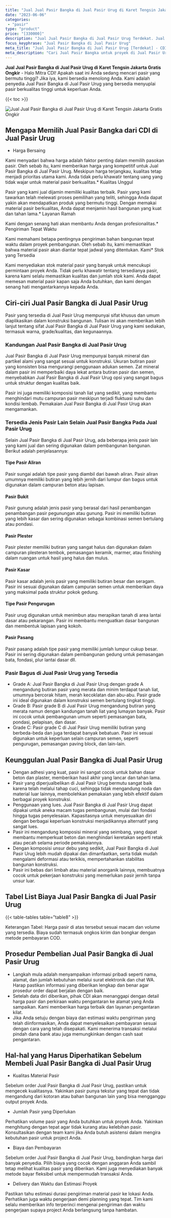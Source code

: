 ```yaml
---
title: "Jual Jual Pasir Bangka di Jual Pasir Urug di Karet Tengsin Jakarta Gratis Ongkir"
date: "2023-06-06"
categories:
 - "pasir"
type: "product"
price: "[330000]"
description: "Jual Jual Pasir Bangka di Jual Pasir Urug Terdekat. Jual Pasir Bangka ini sering digunakan dalam proyek konstruksi sebagai material adukan yang berkualitas dan bersih. Kontak kami untuk mendapatkan informasi lebih lanjut."
focus_keyphrase: "Jual Pasir Bangka di Jual Pasir Urug"
meta_title: "Jual Jual Pasir Bangka di Jual Pasir Urug [Terdekat] - CDI"
meta_description: "Cari Jual Pasir Bangka untuk proyek di Jual Pasir Urug? Kami menawarkan Jual Pasir Bangka berkualitas untuk bahan campuran. Dapatkan penawaran terbaik sekarang."
---
```


**Jual Jual Pasir Bangka di Jual Pasir Urug di Karet Tengsin Jakarta Gratis Ongkir** - Halo Mitra CDI! Apakah saat ini Anda sedang mencari pasir yang bermutu tinggi? Jika iya, kami bersedia menolong Anda. Kami adalah penyedia Jual Pasir Bangka di Jual Pasir Urug yang bersedia menyuplai pasir berkualitas tinggi untuk keperluan Anda.

{{< toc >}}

![Jual Jual Pasir Bangka di Jual Pasir Urug di Karet Tengsin Jakarta Gratis Ongkir](/images/pasir/pasir-bangunan-03.jpg)

## Mengapa Memilih Jual Pasir Bangka dari CDI di Jual Pasir Urug

*   Harga Bersaing

Kami menyadari bahwa harga adalah faktor penting dalam memilih pasokan pasir. Oleh sebab itu, kami memberikan harga yang kompetitif untuk Jual Pasir Bangka di Jual Pasir Urug. Meskipun harga terjangkau, kualitas tetap menjadi prioritas utama kami. Anda tidak perlu khawatir tentang uang yang tidak wajar untuk material pasir berkualitas.*   Kualitas Unggul

Pasir yang kami jual dijamin memiliki kualitas terbaik. Pasir yang kami tawarkan telah melewati proses pemilihan yang teliti, sehingga Anda dapat yakin akan mendapatkan produk yang bermutu tinggi. Dengan memakai material pasir berkualitas, Anda dapat menjamin hasil bangunan yang kuat dan tahan lama.*   Layanan Ramah

Kami dengan senang hati akan membantu Anda dengan profesionalitas.*   Pengiriman Tepat Waktu

Kami memahami betapa pentingnya pengiriman bahan bangunan tepat waktu dalam proyek pembangunan. Oleh sebab itu, kami memastikan bahwa material pasir akan diantar tepat jadwal yang ditentukan. Kami*   Stok yang Tersedia

Kami menyediakan stok material pasir yang banyak untuk mencukupi permintaan proyek Anda. Tidak perlu khawatir tentang tersedianya pasir, karena kami selalu memastikan kualitas dan jumlah stok kami. Anda dapat memesan material pasir kapan saja Anda butuhkan, dan kami dengan senang hati mengantarkannya kepada Anda. 

## Ciri-ciri Jual Pasir Bangka di Jual Pasir Urug

Pasir yang tersedia di Jual Pasir Urug mempunyai sifat khusus dan umum diaplikasikan dalam konstruksi bangunan. Tulisan ini akan memberikan lebih lanjut tentang sifat Jual Pasir Bangka di Jual Pasir Urug yang kami sediakan, termasuk warna, grade/kualitas, dan kegunaannya.

### Kandungan Jual Pasir Bangka di Jual Pasir Urug

Jual Pasir Bangka di Jual Pasir Urug mempunyai banyak mineral dan partikel alami yang sangat sesuai untuk konstruksi. Ukuran butiran pasir yang konsisten bisa mengurangi penggunaan adukan semen. Zat mineral dalam pasir ini memperbaiki daya lekat antara butiran pasir dan semen, menyebabkan Jual Pasir Bangka di Jual Pasir Urug opsi yang sangat bagus untuk struktur dengan kualitas baik.

Pasir ini juga memiliki komposisi tanah liat yang sedikit, yang membantu menghindari mutu campuran pasir meskipun terjadi fluktuasi suhu dan kondisi lembab. Pemakaian Jual Pasir Bangka di Jual Pasir Urug akan mengamankan.

### Tersedia Jenis Pasir Lain Selain Jual Pasir Bangka Pada Jual Pasir Urug

Selain Jual Pasir Bangka di Jual Pasir Urug, ada beberapa jenis pasir lain yang kami jual dan sering digunakan dalam pembangunan bangunan. Berikut adalah penjelasannya:

#### Tipe Pasir Aliran

Pasir sungai adalah tipe pasir yang diambil dari bawah aliran. Pasir aliran umumnya memiliki butiran yang lebih jernih dari lumpur dan bagus untuk digunakan dalam campuran beton atau lapisan.

#### Pasir Bukit

Pasir gunung adalah jenis pasir yang berasal dari hasil penambangan penambangan pasir pegunungan atau gunung. Pasir ini memiliki butiran yang lebih kasar dan sering digunakan sebagai kombinasi semen bertulang atau pondasi.

#### Pasir Plester

Pasir plester memiliki butiran yang sangat halus dan digunakan dalam campuran plesteran tembok, pemasangan keramik, marmer, atau finishing dalam ruangan untuk hasil yang halus dan mulus.

#### Pasir Kasar

Pasir kasar adalah jenis pasir yang memiliki butiran besar dan seragam. Pasir ini sesuai digunakan dalam campuran semen untuk memberikan daya yang maksimal pada struktur pokok gedung.

#### Tipe Pasir Pengurugan

Pasir urug digunakan untuk menimbun atau merapikan tanah di area lantai dasar atau pekarangan. Pasir ini membantu menguatkan dasar bangunan dan membentuk lapisan yang kokoh.

#### Pasir Pasang

Pasir pasang adalah tipe pasir yang memiliki jumlah lumpur cukup besar. Pasir ini sering digunakan dalam pembangunan gedung untuk pemasangan bata, fondasi, plur lantai dasar dll.

### Pasir Bagus di Jual Pasir Urug yang Tersedia

*   Grade A: Jual Pasir Bangka di Jual Pasir Urug dengan grade A mengandung butiran pasir yang merata dan minim terdapat tanah liat, umumnya bercorak hitam, merah kecoklatan dan abu-abu. Pasir grade ini ideal digunakan dalam konstruksi semen bertulang tingkat tinggi.
*   Grade B: Pasir grade B di Jual Pasir Urug mengandung butiran yang merata namun dengan kandungan tanah liat yang lumayan banyak. Pasir ini cocok untuk pembangunan umum seperti pemasangan bata, pondasi, pelapisan, dan dasar.
*   Grade C: Pasir grade C di Jual Pasir Urug memiliki butiran yang berbeda-beda dan juga terdapat banyak bebatuan. Pasir ini sesuai digunakan untuk keperluan selain campuran semen, seperti pengurugan, pemasangan paving block, dan lain-lain.

## Keunggulan Jual Pasir Bangka di Jual Pasir Urug

*   Dengan adhesi yang kuat, pasir ini sangat cocok untuk bahan dasar beton dan plaster, memberikan hasil akhir yang lancar dan tahan lama.
*   Pasir yang diperjualbelikan di Jual Pasir Urug bermutu sangat baik karena telah melalui tahap cuci, sehingga tidak mengandung noda dan material luar lainnya, membolehkan pemakaian yang lebih efektif dalam berbagai proyek konstruksi.
*   Penggunaan yang lues. Jual Pasir Bangka di Jual Pasir Urug dapat dipakai untuk aneka macam tugas pembangunan, mulai dari fondasi hingga tugas penyelesaian. Kapasitasnya untuk menyesuaikan diri dengan berbagai keperluan konstruksi menjadikannya alternatif yang sangat lues.
*   Pasir ini mengandung komposisi mineral yang seimbang, yang dapat membantu memperkuat beton dan menghindari keretakan seperti retak atau pecah selama periode pemakaiannya.
*   Dengan komposisi unsur debu yang sedikit, Jual Pasir Bangka di Jual Pasir Urug lebih mudah dipakai dan dimanfaatkan, serta tidak mudah mengalami deformasi atau terkikis, mempertahankan stabilitas bangunan konstruksi.
*   Pasir ini bebas dari limbah atau material anorganik lainnya, membuatnya cocok untuk pekerjaan konstruksi yang memerlukan pasir jernih tanpa unsur luar.

## Tabel List Biaya Jual Pasir Bangka di Jual Pasir Urug

{{< table-tables table="table8" >}}

Keterangan Tabel: Harga pasir di atas tersebut sesuai macam dan volume yang tersedia. Biaya sudah termasuk ongkos kirim dan bongkar dengan metode pembayaran COD.

## Prosedur Pembelian Jual Pasir Bangka di Jual Pasir Urug

*   Langkah mula adalah menyampaikan informasi pribadi seperti nama, alamat, dan jumlah kebutuhan melalui surat elektronik dan chat WA. Harap pastikan informasi yang diberikan lengkap dan benar agar prosedur order dapat berjalan dengan baik.
*   Setelah data diri diberikan, pihak CDI akan menanggapi dengan detail harga pasir dan perkiraan waktu pengantaran ke alamat yang Anda sampaikan. Kami memberikan harga terbaik dan layanan pengantaran kilat.
*   Jika Anda setuju dengan biaya dan estimasi waktu pengiriman yang telah diinformasikan, Anda dapat menyelesaikan pembayaran sesuai dengan cara yang telah disepakati. Kami menerima transaksi melalui pindah dana bank atau juga memungkinkan dengan cash saat pengantaran.

## Hal-hal yang Harus Diperhatikan Sebelum Membeli Jual Pasir Bangka di Jual Pasir Urug

*   Kualitas Material Pasir

Sebelum order Jual Pasir Bangka di Jual Pasir Urug, pastikan untuk mengecek kualitasnya. Yakinkan pasir punya tekstur yang tepat dan tidak mengandung dari kotoran atau bahan bangunan lain yang bisa mengganggu output proyek Anda.
*   Jumlah Pasir yang Diperlukan

Perhatikan volume pasir yang Anda butuhkan untuk proyek Anda. Yakinkan menghitung dengan tepat agar tidak kurang atau kelebihan pasir. Konsultasikan dengan team kami jika Anda butuh asistensi dalam mengira kebutuhan pasir untuk project Anda.
*   Biaya dan Pembayaran

Sebelum order Jual Pasir Bangka di Jual Pasir Urug, bandingkan harga dari banyak penyedia. Pilih biaya yang cocok dengan anggaran Anda sambil tetap melihat kualitas pasir yang diberikan. Kami juga menyediakan banyak metode bayar fleksibel untuk mempermudah transaksi Anda.
*   Delivery dan Waktu dan Estimasi Proyek

Pastikan tahu estimasi durasi pengiriman material pasir ke lokasi Anda. Perhatikan juga waktu pengerjaan demi planning yang tepat. Tim kami selalu memberikan info terperinci mengenai pengiriman dan waktu pengerjaan supaya project Anda berlangsung tanpa hambatan.